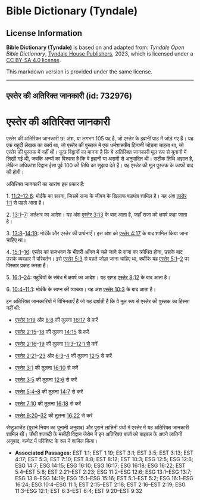 # Bible Dictionary (Tyndale)

## License Information

**Bible Dictionary (Tyndale)** is based on and adapted from: _Tyndale Open Bible Dictionary_, [Tyndale House Publishers](https://tyndaleopenresources.com/), 2023, which is licensed under a [CC BY-SA 4.0 license](https://creativecommons.org/licenses/by-sa/4.0/legalcode.en).

This markdown version is provided under the same license.



--------------------------------

## एस्तेर की अतिरिक्त जानकारी (id: 732976)

एस्तेर की अतिरिक्त जानकारी
==========================

एस्तेर की अतिरिक्त जानकारी छ: अंश, या लगभग 105 पद है, जो एस्तेर के इब्रानी पाठ में जोड़े गए हैं। यह एक यहूदी लेखक का कार्य था, जो एस्तेर की पुस्तक में एक धर्मशास्त्रीय टिप्पणी जोड़ना चाहता था, जो एस्तेर की पुस्तक में नहीं थी। कुछ विद्वानों का मानना है कि ये अतिरिक्त जानकारी मूल रूप से यूनानी में लिखी गई थी, जबकि अन्यों का विश्वास है कि वे इब्रानी या अरामी से अनुवादित थी। सटीक तिथि अज्ञात है, लेकिन अधिकांश विद्वान ईसा पूर्व 100 की तिथि का सुझाव देते हैं। यह एस्तेर की मूल पुस्तक के काफी बाद की होगी।

अतिरिक्त जानकारी का सारांश इस प्रकार हैं:

1\. [11:2–12:6](https://ref.ly/EsthGr11:2-EsthGr12:6): मोर्दकै का सपना, जिसमें राजा के जीवन के खिलाफ षड्यंत्र शामिल है। यह अंश [एस्तेर 1:1](https://ref.ly/Esth1:1) से पहले आता है।

2\. [13:1](https://ref.ly/EsthGr13:1-EsthGr13:7)–[7](https://ref.ly/EsthGr13:1-EsthGr13:7): अर्तक्षत्र का आदेश। यह अंश [एस्तेर 3:13](https://ref.ly/Esth3:13) के बाद आता है, जहाँ राजा को क्षयर्ष कहा जाता है।

3\. [13:8](https://ref.ly/EsthGr13:8-EsthGr14:19)–[14:19](https://ref.ly/EsthGr13:8-EsthGr14:19): मोर्दकै और एस्तेर की प्रार्थनाएँ। इस अंश को [एस्तेर 4:17](https://ref.ly/Esth4:17) के बाद शामिल किया जाना चाहिए था।

4\. [15:1](https://ref.ly/EsthGr15:1-EsthGr15:16)–[16](https://ref.ly/EsthGr15:1-EsthGr15:16): एस्तेर का राजभवन के भीतरी आँगन में चले जाने से राजा का क्रोधित होना, उसके बाद उसके व्यवहार में परिवर्तन। इसे [एस्तेर 5:3](https://ref.ly/Esth5:3) से पहले जोड़ा जाना चाहिए था, क्योंकि यह [एस्तेर 5:1](https://ref.ly/Esth5:1-Esth5:2)–[2](https://ref.ly/Esth5:1-Esth5:2) पर विस्तार प्रकट करता है।

5\. [16:1](https://ref.ly/EsthGr16:1-EsthGr16:24)–[24](https://ref.ly/EsthGr16:1-EsthGr16:24): यहूदियों के संबंध में क्षयर्ष का आदेश। यह खण्ड [एस्तेर 8:12](https://ref.ly/Esth8:12) के बाद आता है।

6\. [10:4–11:1](https://ref.ly/EsthGr10:4-EsthGr11:1): मोर्दकै के स्वप्न की व्याख्या। यह अंश [एस्तेर 10:3](https://ref.ly/Esth10:3) के बाद आता है।

इन अतिरिक्त जानकारियों में विभिनताएँ हैं जो यह दर्शाती हैं कि वे मूल रूप से एस्तेर की पुस्तक का हिस्सा नहीं थी:

* [एस्तेर 1:19](https://ref.ly/Esth1:19) और [8:8](https://ref.ly/Esth8:8) की तुलना [16:17](https://ref.ly/EsthGr16:17) से करें
* [एस्तेर 2:15](https://ref.ly/Esth2:15-Esth2:18)–[18](https://ref.ly/Esth2:15-Esth2:18) की तुलना [14:15](https://ref.ly/EsthGr14:15) से करें

* [एस्तेर 2:16](https://ref.ly/Esth2:16-Esth2:19)–[19](https://ref.ly/Esth2:16-Esth2:19) की तुलना [11:3–12:1 से](https://ref.ly/EsthGr11:3-EsthGr12:1) करें
* [एस्तेर 2:21](https://ref.ly/Esth2:21-Esth2:23)–[23](https://ref.ly/Esth2:21-Esth2:23) और [6:3](https://ref.ly/Esth6:3-Esth6:4)–[4](https://ref.ly/Esth6:3-Esth6:4) की तुलना [12:5](https://ref.ly/EsthGr12:5) से करें

* [एस्तेर 3:1](https://ref.ly/Esth3:1) की तुलना [16:10](https://ref.ly/EsthGr16:10) से करें

* [एस्तेर 3:5](https://ref.ly/Esth3:5) की तुलना [12:6](https://ref.ly/EsthGr12:6) से करें

* [एस्तेर 5:4–8](https://ref.ly/Esth5:4-Esth5:8) की तुलना [14:7](https://ref.ly/EsthGr14:7) से करें

* [एस्तेर 7:10](https://ref.ly/Esth7:10) की तुलना [16:18](https://ref.ly/EsthGr16:18) से करें

* [एस्तेर 9:20](https://ref.ly/Esth9:20-Esth9:32)–[32](https://ref.ly/Esth9:20-Esth9:32) की तुलना [16:22](https://ref.ly/EsthGr16:22) से करें

सेप्टुआजेंट (पुराने नियम का यूनानी अनुवाद) और पुराने लातिनी ग्रंथों में एस्तेर में यह अतिरिक्त जानकारी शामिल थीं। चौथी शताब्दी के मसीही विद्वान जेरोम ने इन अतिरिक्त बातों को बाइबल के अपने लातिनी अनुवाद, वल्गेट में परिशिष्ट के रूप में शामिल किया।

* **Associated Passages:** EST 1:1; EST 1:19; EST 3:1; EST 3:5; EST 3:13; EST 4:17; EST 5:3; EST 7:10; EST 8:8; EST 8:12; EST 10:3; ESG 12:5; ESG 12:6; ESG 14:7; ESG 14:15; ESG 16:10; ESG 16:17; ESG 16:18; ESG 16:22; EST 5:4–EST 5:8; EST 2:21–EST 2:23; ESG 11:2–ESG 12:6; ESG 13:1–ESG 13:7; ESG 13:8–ESG 14:19; ESG 15:1–ESG 15:16; EST 5:1–EST 5:2; ESG 16:1–ESG 16:24; ESG 10:4–ESG 11:1; EST 2:15–EST 2:18; EST 2:16–EST 2:19; ESG 11:3–ESG 12:1; EST 6:3–EST 6:4; EST 9:20–EST 9:32

